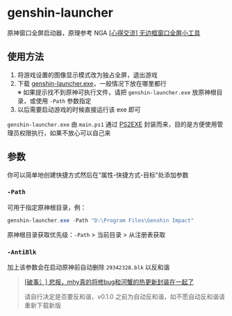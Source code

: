 # genshin-launcher

原神窗口全屏启动器，原理参考 NGA [[心得交流] 无边框窗口全屏小工具](https://bbs.nga.cn/read.php?tid=23375756)

## 使用方法

1. 将游戏设置的图像显示模式改为独占全屏，退出游戏
2. 下载 [genshin-launcher.exe](https://github.com/Tsuk1ko/genshin-launcher/releases/latest/download/genshin-launcher.exe)，一般情况下放在哪里都行  
   ※ 如果提示找不到原神可执行文件，请把 `genshin-launcher.exe` 放原神根目录，或使用 `-Path` 参数指定
3. 以后需要启动游戏的时候直接运行该 exe 即可

`genshin-launcher.exe` 由 `main.ps1` 通过 [PS2EXE](https://github.com/MScholtes/TechNet-Gallery/tree/master/PS2EXE-GUI) 封装而来，目的是方便使用管理员权限执行，如果不放心可以自己来

## 参数

你可以简单地创建快捷方式然后在“属性-快捷方式-目标”处添加参数

### `-Path`

可用于指定原神根目录，例：

```powershell
genshin-launcher.exe -Path "D:\Program Files\Genshin Impact"
```

原神根目录获取优先级：`-Path` > 当前目录 > 从注册表获取

### `-AntiBlk`

加上该参数会在启动原神前自动删除 `29342328.blk` 以反和谐

> [[破事氵] 悲报，mhy真的将修bug和河蟹的热更新封装在一起了](https://bbs.nga.cn/read.php?tid=23672923)
>
> 请自行决定是否要反和谐，v0.1.0 之前为自动反和谐，如不愿自动反和谐请重新下载新版
